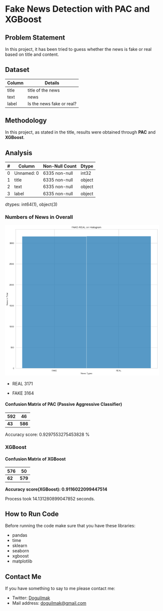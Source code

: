 
# Fake News Detection with PAC and XGBoost

## Problem Statement

In this project, it has been tried to guess whether the news is fake or real based on title and content.

## Dataset

| Column | Details |
|--|--|
| title  | title of the news |
| text | news |
| label | Is the news fake or real? |

## Methodology

In this project, as stated in the title, results were obtained through **PAC** and **XGBoost**.

## Analysis

| # | Column | Non-Null Count | Dtype |
|--|--|--|--|
| 0 | Unnamed: 0 | 6335 non-null | int32
| 1 | title | 6335 non-null | object
| 2 | text | 6335 non-null | object
| 3 | label | 6335 non-null | object

dtypes: int64(1), object(3)

### Numbers of News in Overall

<p align="center">
    <img src="hist_news.png"> 
</p>

 - REAL                  3171

 - FAKE			      3164

#### Confusion Matrix of PAC (Passive Aggressive Classifier)

| 592 | 46 |
|--|--|
| **43** | **586** |

Accuracy score: 0.9297553275453828 %

### XGBoost

#### Confusion Matrix of XGBoost

| 576 | 50 |
|--|--|
| **62** | **579** |



**Accuracy score(XGBoost): 0.9116022099447514**

Process took 14.131280899047852 seconds.

## How to Run Code

Before running the code make sure that you have these libraries:

 - pandas 
 - time
 - sklearn
 - seaborn
 - xgboost
 - matplotlib
    
## Contact Me

If you have something to say to me please contact me: 

 - Twitter: [Doguilmak](https://twitter.com/Doguilmak)  
 - Mail address: doguilmak@gmail.com
 
